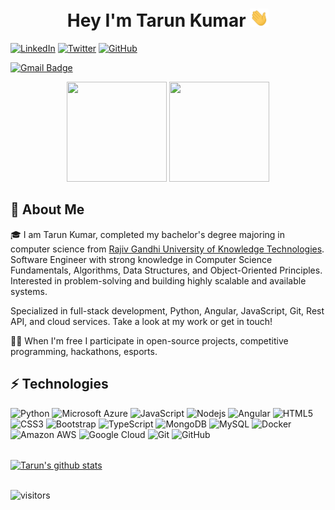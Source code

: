 <!-- ![banner](https://github.com/csetarun/csetarun/blob/master/0.jpeg) -->

<h1 align="center">Hey I'm Tarun Kumar <img src="https://raw.githubusercontent.com/csetarun/csetarun/master/wave.gif" width="30px"></h1> 

[![LinkedIn](https://img.shields.io/badge/LinkedIn-tarunkumar-blue?style=flat-square&logo=linkedin)](https://www.linkedin.com/in/tarun-kumar/)
[![Twitter](https://img.shields.io/twitter/follow/itscsetarun?style=flat-square&logo=twitter)](https://twitter.com/itscsetarun)
[![GitHub](https://img.shields.io/badge/GitHub-csetarun-lightgrey?style=flat-square&logo=github)](https://www.github.com/csetarun/)
<!-- [![Medium Badge](https://img.shields.io/badge/-blog.Tarun.com-03a57a?style=flat-square&labelColor=000000&logo=Medium&link=https://blog.csetarun.com)](https://blog.csetarun.com) -->
[![Gmail Badge](https://img.shields.io/badge/-cse.tarunkumar@gmail.com-c14438?style=flat-square&logo=Gmail&logoColor=white&link=mailto:cse.tarunkumar@gmail.com)](mailto:cse.tarunkumar@gmail.com)
<p align="center"> <img src="https://octodex.github.com/images/daftpunktocat-thomas.gif" height="160px" width="160px"> <img src="https://octodex.github.com/images/daftpunktocat-guy.gif" height="160px" width="160px"> </p>

## 🚀 About Me 

🎓 I am Tarun Kumar, completed my bachelor's degree majoring in computer science from [Rajiv Gandhi University of Knowledge Technologies](https://rguktn.ac.in/). 
Software Engineer with strong knowledge in Computer Science Fundamentals, Algorithms, Data Structures, and Object-­Oriented Principles. Interested in problem-­solving and building highly scalable and available systems.

Specialized in full-stack development, Python, Angular, JavaScript, Git, Rest API, and cloud services. Take a look at my work or get in touch!

👨‍💻 When I'm free I participate in open-source projects, competitive programming, hackathons, esports.

## ⚡ Technologies

![Python](https://img.shields.io/badge/-Python-black?style=flat-square&logo=Python)
![Microsoft Azure](https://img.shields.io/badge/Microsoft%20Azure-232F7E?style=flat-square&logo=microsoft-azure)
![JavaScript](https://img.shields.io/badge/-JavaScript-black?style=flat-square&logo=javascript)
![Nodejs](https://img.shields.io/badge/-Nodejs-black?style=flat-square&logo=Node.js)
![Angular](https://img.shields.io/badge/-Angular-blue?style=flat-square&logo=Angular)
![HTML5](https://img.shields.io/badge/-HTML5-E34F26?style=flat-square&logo=html5&logoColor=white)
![CSS3](https://img.shields.io/badge/-CSS3-1572B6?style=flat-square&logo=css3)
![Bootstrap](https://img.shields.io/badge/-Bootstrap-563D7C?style=flat-square&logo=bootstrap)
![TypeScript](https://img.shields.io/badge/-TypeScript-007ACC?style=flat-square&logo=typescript)
![MongoDB](https://img.shields.io/badge/-MongoDB-black?style=flat-square&logo=mongodb)
![MySQL](https://img.shields.io/badge/-MySQL-black?style=flat-square&logo=mysql)
![Docker](https://img.shields.io/badge/-Docker-black?style=flat-square&logo=docker)
![Amazon AWS](https://img.shields.io/badge/Amazon%20AWS-232F3E?style=flat-square&logo=amazon-aws)
![Google Cloud](https://img.shields.io/badge/Google%20Cloud-black?style=flat-square&logo=google-cloud)
![Git](https://img.shields.io/badge/-Git-black?style=flat-square&logo=git)
![GitHub](https://img.shields.io/badge/-GitHub-181717?style=flat-square&logo=github)


<br/>
<a href="https://github.com/csetarun">
  <img align="center" src="https://github-readme-stats.vercel.app/api?username=csetarun&show_icons=true&include_all_commits=true&theme=material-palenight" alt="Tarun's github stats" />
</a>
</br>
</br>

![visitors](https://visitor-badge.laobi.icu/badge?page_id=csetarun.csetarun)

